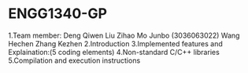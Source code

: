# ENGG1340-GP
1.Team member:
Deng Qiwen
Liu Zihao
Mo Junbo (3036063022)
Wang Hechen
Zhang Kezhen
2.Introduction
3.Implemented features and Explaination:(5 coding elements)
4.Non-standard C/C++ libraries
5.Compilation and execution instructions
